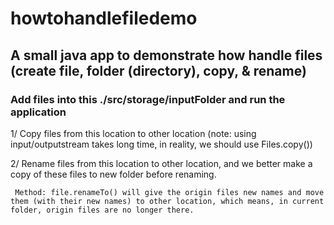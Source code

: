 # howtohandlefiledemo

## A small java app to demonstrate how handle files (create file, folder (directory), copy, & rename)


### Add files into this ./src/storage/inputFolder and run the application

  1/ Copy files from this location to other location (note: using input/outputstream takes long time, in reality, we should use Files.copy())
  
  2/ Rename files from this location to other location, and we better make a copy of these files to new folder before renaming.
  
     Method: file.renameTo() will give the origin files new names and move them (with their new names) to other location, which means, in current folder, origin files are no longer there.
     
     
